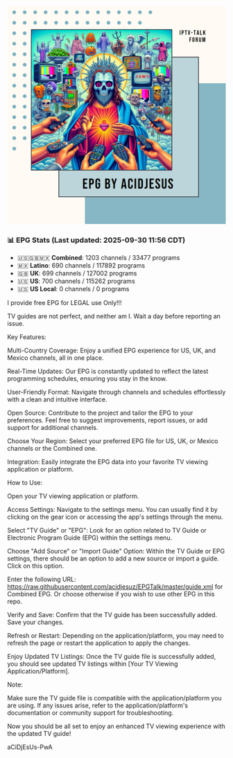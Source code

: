 ![EPG Logo](TVGuide.png)

<!-- EPG-STATS-START -->
### 📊 EPG Stats (Last updated: 2025-09-30 11:56 CDT)

- 🇺🇸🇬🇧🇲🇽 **Combined**: 1203 channels / 33477 programs
- 🇲🇽 **Latino**: 690 channels / 117892 programs
- 🇬🇧 **UK**: 699 channels / 127002 programs
- 🇺🇸 **US**: 700 channels / 115262 programs
- 🇺🇸 **US Local**: 0 channels / 0 programs
<!-- EPG-STATS-END -->

I provide free EPG for LEGAL use Only!!!

TV guides are not perfect, and neither am I. Wait a day before reporting an issue.



Key Features:

Multi-Country Coverage: Enjoy a unified EPG experience for US, UK, and Mexico channels, all in one place.

Real-Time Updates: Our EPG is constantly updated to reflect the latest programming schedules, ensuring you stay in the know.

User-Friendly Format: Navigate through channels and schedules effortlessly with a clean and intuitive interface.

Open Source: Contribute to the project and tailor the EPG to your preferences. Feel free to suggest improvements, report issues, or add support for additional channels.


Choose Your Region: Select your preferred EPG file for US, UK, or Mexico channels or the Combined one.

Integration: Easily integrate the EPG data into your favorite TV viewing application or platform.



How to Use:

Open your TV viewing application or platform.

Access Settings: Navigate to the settings menu. You can usually find it by clicking on the gear icon or accessing the app's settings through the menu.

Select "TV Guide" or "EPG": Look for an option related to TV Guide or Electronic Program Guide (EPG) within the settings menu.

Choose "Add Source" or "Import Guide" Option: Within the TV Guide or EPG settings, there should be an option to add a new source or import a guide. Click on this option.

Enter the following URL: https://raw.githubusercontent.com/acidjesuz/EPGTalk/master/guide.xml for Combined EPG. Or choose otherwise if you wish to use other EPG in this repo.

Verify and Save: Confirm that the TV guide has been successfully added.
Save your changes.

Refresh or Restart: Depending on the application/platform, you may need to refresh the page or restart the application to apply the changes.


Enjoy Updated TV Listings: Once the TV guide file is successfully added, you should see updated TV listings within [Your TV Viewing Application/Platform].

Note:

Make sure the TV guide file is compatible with the application/platform you are using.
If any issues arise, refer to the application/platform's documentation or community support for troubleshooting.


Now you should be all set to enjoy an enhanced TV viewing experience with the updated TV guide!

aCiDjEsUs-PwA
